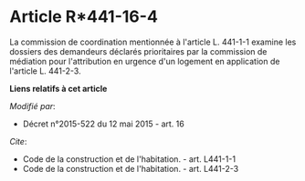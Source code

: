 # Article R*441-16-4

La commission de coordination mentionnée à l'article L. 441-1-1 examine les dossiers des demandeurs déclarés prioritaires par
la commission de médiation pour l'attribution en urgence d'un logement en application de l'article L. 441-2-3.

**Liens relatifs à cet article**

_Modifié par_:

  - Décret n°2015-522 du 12 mai 2015 - art. 16

_Cite_:

  - Code de la construction et de l'habitation. - art. L441-1-1
  - Code de la construction et de l'habitation. - art. L441-2-3
